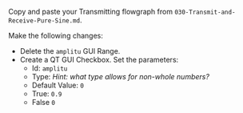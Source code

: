 Copy and paste your Transmitting flowgraph from `030-Transmit-and-Receive-Pure-Sine.md`.

Make the following changes:

- Delete the `amplitu` GUI Range.
- Create a QT GUI Checkbox. Set the parameters:
  - Id: `amplitu`
  - Type: _Hint: what type allows for non-whole numbers?_
  - Default Value: `0`
  - True: `0.9`
  - False `0`
